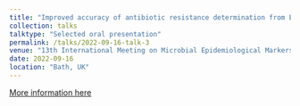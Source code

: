 ```yaml
---
title: "Improved accuracy of antibiotic resistance determination from Enterococcus faecium whole-genome sequences"
collection: talks
talktype: "Selected oral presentation"
permalink: /talks/2022-09-16-talk-3
venue: "13th International Meeting on Microbial Epidemiological Markers"
date: 2022-09-16
location: "Bath, UK"
---
```


[More information here](https://www.escmid.org/dates-events/escmid-conferences/immem-xiii/final-programme)
